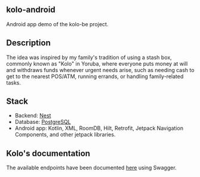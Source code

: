 ## kolo-android

Android app demo of the kolo-be project.

## Description

The idea was inspired by my family's tradition of using a stash box, commonly known as "Kolo" in
Yoruba, where everyone puts money at will and withdraws funds whenever urgent needs arise, such as
needing cash to get to the nearest POS/ATM, running errands, or handling family-related tasks.

## Stack

- Backend: [Nest](https://github.com/nestjs/nest)
- Database: [PostgreSQL](https://www.postgresql.org/)
- Android app: Kotlin, XML, RoomDB, Hilt, Retrofit, Jetpack Navigation Components, and other jetpack
  libraries.

## Kolo's documentation

The available endpoints have been documented [here](https://kolo-3yf4.onrender.com/api) using
Swagger.
